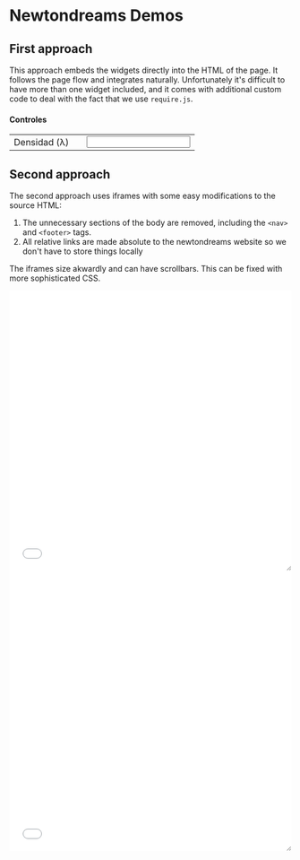 # Newtondreams Demos

## First approach

This approach embeds the widgets directly into the HTML of the page. It follows the page flow and integrates naturally. Unfortunately it's difficult to have more than one widget included, and it comes with additional custom code to deal with the fact that we use `require.js`.

 <section>
    <div class="row">
        <div class="col-lg-5 controls">
            <div class="row">
                <div class="col">
                    <h4>Controles</h4>
                </div>
            </div> <!-- end .row- -->
            <div class="row">
                <div class="col">
                    <table class="table slider-table">
                        <tr>
                            <td nowrap>Densidad (&lambda;)</td>
                            <td class="w-100">
                                <div id="density_slider"></div>
                            </td>
                            <td><input id="density_label" type="text" class="input-80 form-control form-control-sm text-center" readonly></td>
                        </tr>
                    </table>
                </div>
            </div> <!-- end .row- -->
        </div>
        <div class="col-lg-7 mt-5 mt-lg-0" id="canvasContainer"></div>
    </div>
</section>

<link href="https://newtondreams.com/css/bootstrap.min.css" rel="stylesheet">
<link href="https://newtondreams.com/css/nouislider.css" rel="stylesheet">
<link href="https://newtondreams.com/css/index.css" rel="stylesheet">

<script>
    let MAIN = "https://newtondreams.com/fisica/barra_cargada/main.js";

    let JQUERY = "https://code.jquery.com/jquery-3.3.1.min.js";
    let NOUISLIDER = "https://newtondreams.com/js/nouislider.min.js";
    let BOOTSTRAPBUNDLE = "https://newtondreams.com/js/bootstrap.bundle.min.js";
    let APPBUNDLE = "https://newtondreams.com/js/core/dist/app.bundle.js";
    require.config({
        shim: {
            [NOUISLIDER]: {
                deps: [JQUERY]
            },
            [APPBUNDLE]:{
                deps: [NOUISLIDER]
            },
            [MAIN]: {
                deps: [APPBUNDLE]
            }
        }
    })
    require([NOUISLIDER], function(a){window.noUiSlider=a;})
    require([JQUERY, BOOTSTRAPBUNDLE, APPBUNDLE, MAIN])
</script>

## Second approach

The second approach uses iframes with some easy modifications to the source HTML:
1. The unnecessary sections of the body are removed, including the `<nav>` and `<footer>` tags.
2. All relative links are made absolute to the newtondreams website so we don't have to store things locally

The iframes size akwardly and can have scrollbars. This can be fixed with more sophisticated CSS.

<style>
    .resizeable-iframe {
        height: 500px;
        width: 100%;
        resize: both;
        overflow: auto;
        border: none;
    }
</style>
<iframe class="resizeable-iframe" src="plano_inclinado.html"></iframe>
<iframe class="resizeable-iframe" src="parabolico.html"></iframe>
